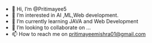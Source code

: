 - 👋 Hi, I’m @Pritimayee5
- 👀 I’m interested in AI ,ML,Web development.
- 🌱 I’m currently learning JAVA and Web Development
- 💞️ I’m looking to collaborate on ...
- 📫 How to reach me on pritimayeemishra01@gmail.com

<!---
Pritimayee5/Pritimayee5 is a ✨ special ✨ repository because its `README.md` (this file) appears on your GitHub profile.
You can click the Preview link to take a look at your changes.
--->
